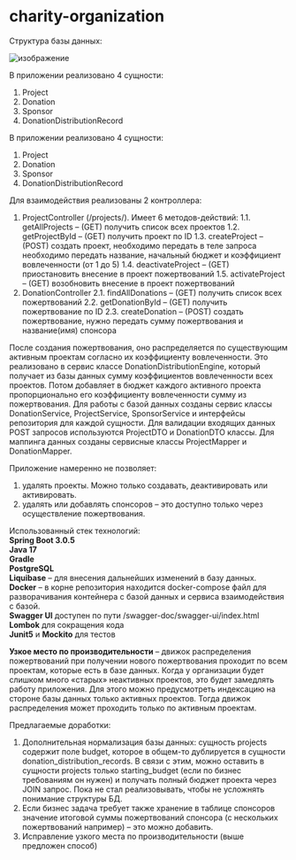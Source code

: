 # charity-organization
Структура базы данных:
 
![изображение](https://user-images.githubusercontent.com/102044344/232735152-6d579468-a24b-462f-b17c-94ac1d1683ac.png)

В приложении реализовано 4 сущности:
1.	Project
2.	Donation
3.	Sponsor
4.	DonationDistributionRecord

В приложении реализовано 4 сущности:
1.	Project
2.	Donation
3.	Sponsor
4.	DonationDistributionRecord

Для взаимодействия реализованы 2 контроллера:
1.	ProjectController (/projects/). Имеет 6 методов-действий:
1.1.	getAllProjects – (GET) получить список всех проектов
1.2.	getProjectById – (GET) получить проект по ID
1.3.	createProject – (POST) создать проект, необходимо передать в теле запроса необходимо передать название, начальный бюджет и коэффициент вовлеченности (от 1 до 5)
1.4.	 deactivateProject – (GET) приостановить внесение в проект пожертвований
1.5.	activateProject – (GET) возобновить внесение в проект пожертвований
2.	DonationController
2.1.	findAllDonations – (GET) получить список всех пожертвований
2.2.	getDonationById – (GET) получить пожертвование по ID
2.3.	createDonation – (POST) создать пожертвование, нужно передать сумму пожертвования и название(имя) спонсора

После создания пожертвования, оно распределяется по существующим активным проектам согласно их коэффициенту вовлеченности. Это реализовано в сервис классе DonationDistributionEngine, который получает из базы данных сумму коэффициентов вовлеченности всех проектов. Потом добавляет в бюджет каждого активного проекта пропорционально его коэффициенту вовлеченности сумму из пожертвования. 
Для работы с базой данных созданы сервис классы DonationService, ProjectService, SponsorService и интерфейсы репозитория для каждой сущности.
Для валидации входящих данных POST запросов используются ProjectDTO и DonationDTO классы. Для маппинга данных созданы сервисные классы ProjectMapper и DonationMapper.

Приложение намеренно не позволяет:
1.	удалять проекты. Можно только создавать, деактивировать или активировать.
2.	удалять или добавлять спонсоров – это доступно только через осуществление пожертвования.

Использованный стек технологий: <br>
<b>Spring Boot 3.0.5</b>
<br>
<b>Java 17</b>
<br>
<b>Gradle</b>
<br>
<b>PostgreSQL</b>
<br>
<b>Liquibase</b> – для внесения дальнейших изменений в базу данных.
<br>
<b>Docker</b> – в корне репозитория находится docker-compose файл для разворачивания контейнера с базой данных и сервиса взаимодействия с базой.
<br>
<b>Swagger UI</b> доступен по пути /swagger-doc/swagger-ui/index.html
<br>
<b>Lombok</b> для сокращения кода
<br>
<b>Junit5</b> и <b>Mockito</b> для тестов
<br>

<b>Узкое место по производительности</b> – движок распределения пожертвований при получении нового пожертвования проходит по всем проектам, которые есть в базе данных. Когда у организации будет слишком много «старых» неактивных проектов, это будет замедлять работу приложения. Для этого можно предусмотреть индексацию на стороне базы данных только активных проектов. Тогда движок распределения может проходить только по активным проектам.


Предлагаемые доработки:
1)	Дополнительная нормализация базы данных: сущность projects содержит поле budget, которое в общем-то дублируется в сущности donation_distribution_records. В связи с этим, можно оставить в сущности projects только starting_budget (если по бизнес требованиям он нужен) и получать полный бюджет проекта через JOIN запрос. Пока не стал реализовывать, чтобы не усложнять понимание структуры БД.
2)	Если бизнес задача требует также хранение в таблице спонсоров значение итоговой суммы пожертвований спонсора (с нескольких пожертвований например) – это можно добавить.
3)	Исправление узкого места по производительности (выше предложен способ)
